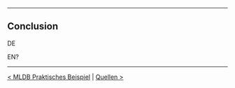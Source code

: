 ***

## Conclusion

DE

EN?

----

[< MLDB Praktisches Beispiel](14_mldb_example.md)    |	[Quellen >](16_references.md)